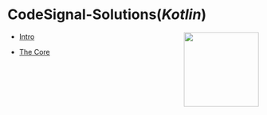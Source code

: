 # CodeSignal-Solutions(*Kotlin*)
<img src="https://user-images.githubusercontent.com/74646502/178082692-f34e150a-32aa-4258-8146-57fa7d80a436.jpg" width="150" height="150" align="right">

* [Intro](https://github.com/shahlaa1212/CodeSignal-Solutions-in-kotlin/tree/main/Intro)

* [The Core](https://github.com/shahlaa1212/CodeSignal-Solutions-in-kotlin/tree/main/The%20Core)
